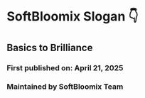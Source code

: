 # SoftBloomix Slogan 👇

## Basics to Brilliance
### First published on: April 21, 2025
### Maintained by SoftBloomix Team

